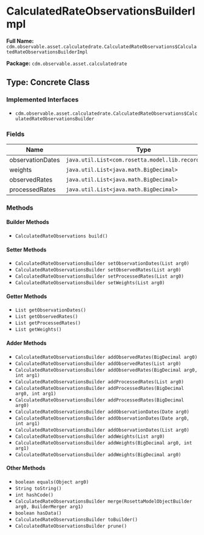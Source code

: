 # CalculatedRateObservationsBuilderImpl

**Full Name:** `cdm.observable.asset.calculatedrate.CalculatedRateObservations$CalculatedRateObservationsBuilderImpl`

**Package:** `cdm.observable.asset.calculatedrate`

## Type: Concrete Class

### Implemented Interfaces

- `cdm.observable.asset.calculatedrate.CalculatedRateObservations$CalculatedRateObservationsBuilder`

### Fields

| Name | Type | Description |
|------|------|-------------|
| observationDates | `java.util.List<com.rosetta.model.lib.records.Date>` |  |
| weights | `java.util.List<java.math.BigDecimal>` |  |
| observedRates | `java.util.List<java.math.BigDecimal>` |  |
| processedRates | `java.util.List<java.math.BigDecimal>` |  |

### Methods

#### Builder Methods

- `CalculatedRateObservations build()`

#### Setter Methods

- `CalculatedRateObservationsBuilder setObservationDates(List arg0)`
- `CalculatedRateObservationsBuilder setObservedRates(List arg0)`
- `CalculatedRateObservationsBuilder setProcessedRates(List arg0)`
- `CalculatedRateObservationsBuilder setWeights(List arg0)`

#### Getter Methods

- `List getObservationDates()`
- `List getObservedRates()`
- `List getProcessedRates()`
- `List getWeights()`

#### Adder Methods

- `CalculatedRateObservationsBuilder addObservedRates(BigDecimal arg0)`
- `CalculatedRateObservationsBuilder addObservedRates(List arg0)`
- `CalculatedRateObservationsBuilder addObservedRates(BigDecimal arg0, int arg1)`
- `CalculatedRateObservationsBuilder addProcessedRates(List arg0)`
- `CalculatedRateObservationsBuilder addProcessedRates(BigDecimal arg0, int arg1)`
- `CalculatedRateObservationsBuilder addProcessedRates(BigDecimal arg0)`
- `CalculatedRateObservationsBuilder addObservationDates(Date arg0)`
- `CalculatedRateObservationsBuilder addObservationDates(Date arg0, int arg1)`
- `CalculatedRateObservationsBuilder addObservationDates(List arg0)`
- `CalculatedRateObservationsBuilder addWeights(List arg0)`
- `CalculatedRateObservationsBuilder addWeights(BigDecimal arg0, int arg1)`
- `CalculatedRateObservationsBuilder addWeights(BigDecimal arg0)`

#### Other Methods

- `boolean equals(Object arg0)`
- `String toString()`
- `int hashCode()`
- `CalculatedRateObservationsBuilder merge(RosettaModelObjectBuilder arg0, BuilderMerger arg1)`
- `boolean hasData()`
- `CalculatedRateObservationsBuilder toBuilder()`
- `CalculatedRateObservationsBuilder prune()`

